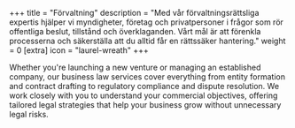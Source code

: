 +++
title = "Förvaltning"
description = "Med vår förvaltningsrättsliga expertis hjälper vi myndigheter, företag och privatpersoner i frågor som rör offentliga beslut, tillstånd och överklaganden. Vårt mål är att förenkla processerna och säkerställa att du alltid får en rättssäker hantering."
weight = 0
[extra]
icon = "laurel-wreath"
+++

Whether you're launching a new venture or managing an established company, our business law services cover everything from entity formation and contract drafting to regulatory compliance and dispute resolution. We work closely with you to understand your commercial objectives, offering tailored legal strategies that help your business grow without unnecessary legal risks.
